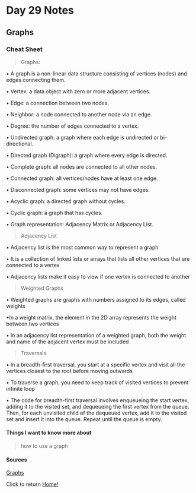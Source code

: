 # Day 29 Notes

## Graphs

### Cheat Sheet

> Graphs:

• A graph is a non-linear data structure consisting of vertices (nodes) and edges connecting them.

• Vertex: a data object with zero or more adjacent vertices.

• Edge: a connection between two nodes.

• Neighbor: a node connected to another node via an edge.

• Degree: the number of edges connected to a vertex.

• Undirected graph: a graph where each edge is undirected or bi-directional.

• Directed graph (Digraph): a graph where every edge is directed.

• Complete graph: all nodes are connected to all other nodes.

• Connected graph: all vertices/nodes have at least one edge.

• Disconnected graph: some vertices may not have edges.

• Acyclic graph: a directed graph without cycles.

• Cyclic graph: a graph that has cycles.

• Graph representation: Adjacency Matrix or Adjacency List.

> Adjacency List

• Adjacency list is the most common way to represent a graph

• It is a collection of linked lists or arrays that lists all other vertices that are connected to a vertex

• Adjacency lists make it easy to view if one vertex is connected to another

> Weighted Graphs

• Weighted graphs are graphs with numbers assigned to its edges, called weights

•In a weight matrix, the element in the 2D array represents the weight between two vertices

• In an adjacency list representation of a weighted graph, both the weight and name of the adjacent vertex must be included

> Traversals

• In a breadth-first traversal, you start at a specific vertex and visit all the vertices closest to the root before moving outwards

• To traverse a graph, you need to keep track of visited vertices to prevent infinite loop

• The code for breadth-first traversal involves enqueueing the start vertex, adding it to the visited set, and dequeueing the first vertex from the queue. Then, for each unvisited child of the dequeued vertex, add it to the visited set and insert it into the queue. Repeat until the queue is empty.

#### Things I want to know more about

> how to use a graph

#### Sources

[Graphs](https://codefellows.github.io/common_curriculum/data_structures_and_algorithms/Code_401/class-35/resources/graphs.html)

Click to return [Home!](../README.md)
